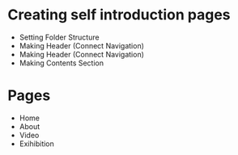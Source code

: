 # Creating self introduction pages
* Setting Folder Structure
* Making Header (Connect Navigation)
* Making Header (Connect Navigation)
* Making Contents Section

# Pages
* Home
* About
* Video
* Exihibition
